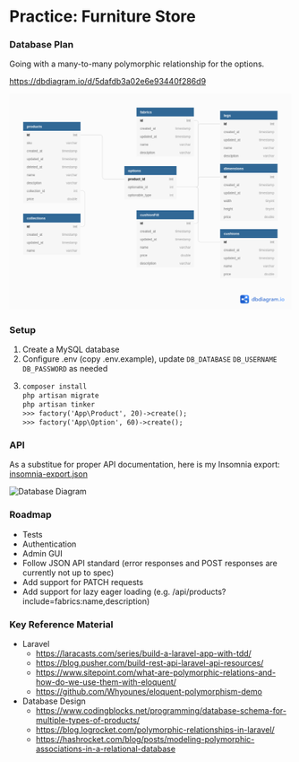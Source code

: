 # Practice: Furniture Store

### Database Plan

Going with a many-to-many polymorphic relationship for the options.

https://dbdiagram.io/d/5dafdb3a02e6e93440f286d9

![Database Diagram](docs/dbdiagram-5dafdb3a02e6e93440f286d9.png)

### Setup

1. Create a MySQL database
2. Configure .env (copy .env.example), update `DB_DATABASE` `DB_USERNAME` `DB_PASSWORD` as needed
3. ```
   composer install
   php artisan migrate
   php artisan tinker
   >>> factory('App\Product', 20)->create();
   >>> factory('App\Option', 60)->create();
   ```

### API

As a substitue for proper API documentation, here is my Insomnia export: [insomnia-export.json](docs/insomnia-export.json)

![Database Diagram](docs/insomnia-screenshot.png)

### Roadmap

-   Tests
-   Authentication
-   Admin GUI
-   Follow JSON API standard (error responses and POST responses are currently not up to spec)
-   Add support for PATCH requests
-   Add support for lazy eager loading (e.g. /api/products?include=fabrics:name,description)

### Key Reference Material

-   Laravel
    -   https://laracasts.com/series/build-a-laravel-app-with-tdd/
    -   https://blog.pusher.com/build-rest-api-laravel-api-resources/
    -   https://www.sitepoint.com/what-are-polymorphic-relations-and-how-do-we-use-them-with-eloquent/
    -   https://github.com/Whyounes/eloquent-polymorphism-demo
-   Database Design
    -   https://www.codingblocks.net/programming/database-schema-for-multiple-types-of-products/
    -   https://blog.logrocket.com/polymorphic-relationships-in-laravel/
    -   https://hashrocket.com/blog/posts/modeling-polymorphic-associations-in-a-relational-database
